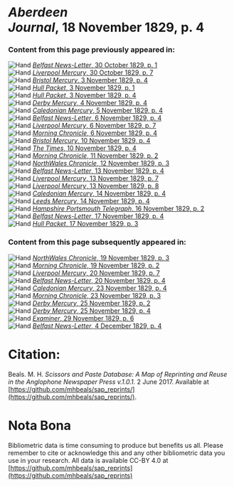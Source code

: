 # *Aberdeen Journal*, 18 November 1829, p. 4  
  
### Content from this page previously appeared in:  
![Hand](http://scissorsandpaste.net/wp-content/uploads/2017/06/smallhandpointer.png) [*Belfast News-Letter*, 30 October 1829, p. 1](https://mhbeals.github.io/sap_html/Belfast-News-Letter/Belfast-News-Letter-30-October-1829-p-1)  
![Hand](http://scissorsandpaste.net/wp-content/uploads/2017/06/smallhandpointer.png) [*Liverpool Mercury*, 30 October 1829, p. 7](https://mhbeals.github.io/sap_html/Liverpool-Mercury/Liverpool-Mercury-30-October-1829-p-7)  
![Hand](http://scissorsandpaste.net/wp-content/uploads/2017/06/smallhandpointer.png) [*Bristol Mercury*, 3 November 1829, p. 4](https://mhbeals.github.io/sap_html/Bristol-Mercury/Bristol-Mercury-3-November-1829-p-4)  
![Hand](http://scissorsandpaste.net/wp-content/uploads/2017/06/smallhandpointer.png) [*Hull Packet*, 3 November 1829, p. 1](https://mhbeals.github.io/sap_html/Hull-Packet/Hull-Packet-3-November-1829-p-1)  
![Hand](http://scissorsandpaste.net/wp-content/uploads/2017/06/smallhandpointer.png) [*Hull Packet*, 3 November 1829, p. 4](https://mhbeals.github.io/sap_html/Hull-Packet/Hull-Packet-3-November-1829-p-4)  
![Hand](http://scissorsandpaste.net/wp-content/uploads/2017/06/smallhandpointer.png) [*Derby Mercury*, 4 November 1829, p. 4](https://mhbeals.github.io/sap_html/Derby-Mercury/Derby-Mercury-4-November-1829-p-4)  
![Hand](http://scissorsandpaste.net/wp-content/uploads/2017/06/smallhandpointer.png) [*Caledonian Mercury*, 5 November 1829, p. 4](https://mhbeals.github.io/sap_html/Caledonian-Mercury/Caledonian-Mercury-5-November-1829-p-4)  
![Hand](http://scissorsandpaste.net/wp-content/uploads/2017/06/smallhandpointer.png) [*Belfast News-Letter*, 6 November 1829, p. 4](https://mhbeals.github.io/sap_html/Belfast-News-Letter/Belfast-News-Letter-6-November-1829-p-4)  
![Hand](http://scissorsandpaste.net/wp-content/uploads/2017/06/smallhandpointer.png) [*Liverpool Mercury*, 6 November 1829, p. 7](https://mhbeals.github.io/sap_html/Liverpool-Mercury/Liverpool-Mercury-6-November-1829-p-7)  
![Hand](http://scissorsandpaste.net/wp-content/uploads/2017/06/smallhandpointer.png) [*Morning Chronicle*, 6 November 1829, p. 4](https://mhbeals.github.io/sap_html/Morning-Chronicle/Morning-Chronicle-6-November-1829-p-4)  
![Hand](http://scissorsandpaste.net/wp-content/uploads/2017/06/smallhandpointer.png) [*Bristol Mercury*, 10 November 1829, p. 4](https://mhbeals.github.io/sap_html/Bristol-Mercury/Bristol-Mercury-10-November-1829-p-4)  
![Hand](http://scissorsandpaste.net/wp-content/uploads/2017/06/smallhandpointer.png) [*The Times*, 10 November 1829, p. 4](https://mhbeals.github.io/sap_html/The-Times/The-Times-10-November-1829-p-4)  
![Hand](http://scissorsandpaste.net/wp-content/uploads/2017/06/smallhandpointer.png) [*Morning Chronicle*, 11 November 1829, p. 2](https://mhbeals.github.io/sap_html/Morning-Chronicle/Morning-Chronicle-11-November-1829-p-2)  
![Hand](http://scissorsandpaste.net/wp-content/uploads/2017/06/smallhandpointer.png) [*NorthWales Chronicle*, 12 November 1829, p. 3](https://mhbeals.github.io/sap_html/NorthWales-Chronicle/NorthWales-Chronicle-12-November-1829-p-3)  
![Hand](http://scissorsandpaste.net/wp-content/uploads/2017/06/smallhandpointer.png) [*Belfast News-Letter*, 13 November 1829, p. 4](https://mhbeals.github.io/sap_html/Belfast-News-Letter/Belfast-News-Letter-13-November-1829-p-4)  
![Hand](http://scissorsandpaste.net/wp-content/uploads/2017/06/smallhandpointer.png) [*Liverpool Mercury*, 13 November 1829, p. 7](https://mhbeals.github.io/sap_html/Liverpool-Mercury/Liverpool-Mercury-13-November-1829-p-7)  
![Hand](http://scissorsandpaste.net/wp-content/uploads/2017/06/smallhandpointer.png) [*Liverpool Mercury*, 13 November 1829, p. 8](https://mhbeals.github.io/sap_html/Liverpool-Mercury/Liverpool-Mercury-13-November-1829-p-8)  
![Hand](http://scissorsandpaste.net/wp-content/uploads/2017/06/smallhandpointer.png) [*Caledonian Mercury*, 14 November 1829, p. 4](https://mhbeals.github.io/sap_html/Caledonian-Mercury/Caledonian-Mercury-14-November-1829-p-4)  
![Hand](http://scissorsandpaste.net/wp-content/uploads/2017/06/smallhandpointer.png) [*Leeds Mercury*, 14 November 1829, p. 4](https://mhbeals.github.io/sap_html/Leeds-Mercury/Leeds-Mercury-14-November-1829-p-4)  
![Hand](http://scissorsandpaste.net/wp-content/uploads/2017/06/smallhandpointer.png) [*Hampshire Portsmouth Telegraph*, 16 November 1829, p. 2](https://mhbeals.github.io/sap_html/Hampshire-Portsmouth-Telegraph/Hampshire-Portsmouth-Telegraph-16-November-1829-p-2)  
![Hand](http://scissorsandpaste.net/wp-content/uploads/2017/06/smallhandpointer.png) [*Belfast News-Letter*, 17 November 1829, p. 4](https://mhbeals.github.io/sap_html/Belfast-News-Letter/Belfast-News-Letter-17-November-1829-p-4)  
![Hand](http://scissorsandpaste.net/wp-content/uploads/2017/06/smallhandpointer.png) [*Hull Packet*, 17 November 1829, p. 3](https://mhbeals.github.io/sap_html/Hull-Packet/Hull-Packet-17-November-1829-p-3)  
  
### Content from this page subsequently appeared in:  
![Hand](http://scissorsandpaste.net/wp-content/uploads/2017/06/smallhandpointer.png) [*NorthWales Chronicle*, 19 November 1829, p. 3](https://mhbeals.github.io/sap_html/NorthWales-Chronicle/NorthWales-Chronicle-19-November-1829-p-3)  
![Hand](http://scissorsandpaste.net/wp-content/uploads/2017/06/smallhandpointer.png) [*Morning Chronicle*, 19 November 1829, p. 2](https://mhbeals.github.io/sap_html/Morning-Chronicle/Morning-Chronicle-19-November-1829-p-2)  
![Hand](http://scissorsandpaste.net/wp-content/uploads/2017/06/smallhandpointer.png) [*Liverpool Mercury*, 20 November 1829, p. 7](https://mhbeals.github.io/sap_html/Liverpool-Mercury/Liverpool-Mercury-20-November-1829-p-7)  
![Hand](http://scissorsandpaste.net/wp-content/uploads/2017/06/smallhandpointer.png) [*Belfast News-Letter*, 20 November 1829, p. 4](https://mhbeals.github.io/sap_html/Belfast-News-Letter/Belfast-News-Letter-20-November-1829-p-4)  
![Hand](http://scissorsandpaste.net/wp-content/uploads/2017/06/smallhandpointer.png) [*Caledonian Mercury*, 23 November 1829, p. 4](https://mhbeals.github.io/sap_html/Caledonian-Mercury/Caledonian-Mercury-23-November-1829-p-4)  
![Hand](http://scissorsandpaste.net/wp-content/uploads/2017/06/smallhandpointer.png) [*Morning Chronicle*, 23 November 1829, p. 3](https://mhbeals.github.io/sap_html/Morning-Chronicle/Morning-Chronicle-23-November-1829-p-3)  
![Hand](http://scissorsandpaste.net/wp-content/uploads/2017/06/smallhandpointer.png) [*Derby Mercury*, 25 November 1829, p. 2](https://mhbeals.github.io/sap_html/Derby-Mercury/Derby-Mercury-25-November-1829-p-2)  
![Hand](http://scissorsandpaste.net/wp-content/uploads/2017/06/smallhandpointer.png) [*Derby Mercury*, 25 November 1829, p. 4](https://mhbeals.github.io/sap_html/Derby-Mercury/Derby-Mercury-25-November-1829-p-4)  
![Hand](http://scissorsandpaste.net/wp-content/uploads/2017/06/smallhandpointer.png) [*Examiner*, 29 November 1829, p. 6](https://mhbeals.github.io/sap_html/Examiner/Examiner-29-November-1829-p-6)  
![Hand](http://scissorsandpaste.net/wp-content/uploads/2017/06/smallhandpointer.png) [*Belfast News-Letter*, 4 December 1829, p. 4](https://mhbeals.github.io/sap_html/Belfast-News-Letter/Belfast-News-Letter-4-December-1829-p-4)  


# Citation: 

Beals. M. H. *Scissors and Paste Database: A Map of Reprinting and Reuse in the Anglophone Newspaper Press v.1.0.1.* 2 June 2017. Available at [https://github.com/mhbeals/sap_reprints/](https://github.com/mhbeals/sap_reprints/). 

# Nota Bona

Bibliometric data is time consuming to produce but benefits us all. Please remember to cite or acknowledge this and any other bibliometric data you use in your research. All data is available CC-BY 4.0 at [https://github.com/mhbeals/sap_reprints](https://github.com/mhbeals/sap_reprints)